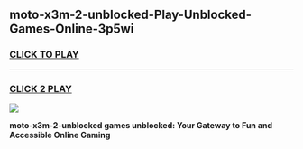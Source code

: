 
## moto-x3m-2-unblocked-Play-Unblocked-Games-Online-3p5wi
<h3>
<a href="https://premium76.site?title=moto-x3m-2-unblocked&ref=25A">CLICK TO PLAY</a></h3>
<hr>

<h3>
<a href="https://premium76.site?title=moto-x3m-2-unblocked&ref=25A">CLICK 2 PLAY</a>
  
</h3>

<a href="https://premium76.site?title=moto-x3m-2-unblocked&ref=25A"><img src="https://clearcache.store/games.png"></a>


**moto-x3m-2-unblocked games unblocked: Your Gateway to Fun and Accessible Online Gaming**
